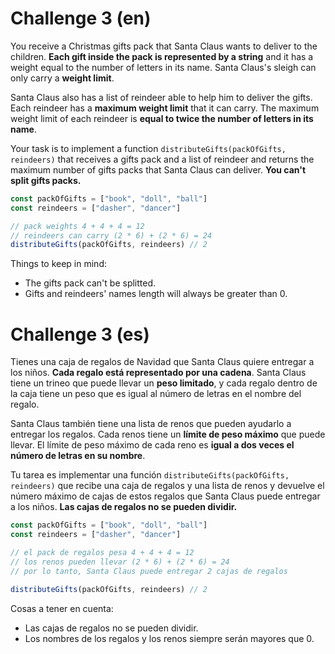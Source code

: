 # Challenge 3 (en)
You receive a Christmas gifts pack that Santa Claus wants to deliver to the children. **Each gift inside the pack is represented by a string** and it has a weight equal to the number of letters in its name. Santa Claus's sleigh can only carry a **weight limit**.

Santa Claus also has a list of reindeer able to help him to deliver the gifts. Each reindeer has a **maximum weight limit** that it can carry. The maximum weight limit of each reindeer is **equal to twice the number of letters in its name**.

Your task is to implement a function `distributeGifts(packOfGifts, reindeers)` that receives a gifts pack and a list of reindeer and returns the maximum number of gifts packs that Santa Claus can deliver. **You can't split gifts packs.**

```javascript
const packOfGifts = ["book", "doll", "ball"]
const reindeers = ["dasher", "dancer"]

// pack weights 4 + 4 + 4 = 12
// reindeers can carry (2 * 6) + (2 * 6) = 24
distributeGifts(packOfGifts, reindeers) // 2
```

Things to keep in mind:

- The gifts pack can't be splitted.
- Gifts and reindeers' names length will always be greater than 0.

# Challenge 3 (es)
Tienes una caja de regalos de Navidad que Santa Claus quiere entregar a los niños. **Cada regalo está representado por una cadena**. Santa Claus tiene un trineo que puede llevar un **peso limitado**, y cada regalo dentro de la caja tiene un peso que es igual al número de letras en el nombre del regalo.

Santa Claus también tiene una lista de renos que pueden ayudarlo a entregar los regalos. Cada renos tiene un **límite de peso máximo** que puede llevar. El límite de peso máximo de cada reno es **igual a dos veces el número de letras en su nombre**.

Tu tarea es implementar una función `distributeGifts(packOfGifts, reindeers)` que recibe una caja de regalos y una lista de renos y devuelve el número máximo de cajas de estos regalos que Santa Claus puede entregar a los niños. **Las cajas de regalos no se pueden dividir.**

```javascript
const packOfGifts = ["book", "doll", "ball"]
const reindeers = ["dasher", "dancer"]

// el pack de regalos pesa 4 + 4 + 4 = 12
// los renos pueden llevar (2 * 6) + (2 * 6) = 24
// por lo tanto, Santa Claus puede entregar 2 cajas de regalos

distributeGifts(packOfGifts, reindeers) // 2
```

Cosas a tener en cuenta:

- Las cajas de regalos no se pueden dividir.
- Los nombres de los regalos y los renos siempre serán mayores que 0.